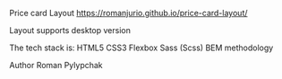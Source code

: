 
Price card Layout
https://romanjurio.github.io/price-card-layout/

Layout supports desktop version

The tech stack is:
HTML5
CSS3
Flexbox
Sass (Scss)
BEM methodology


Author
Roman Pylypchak
